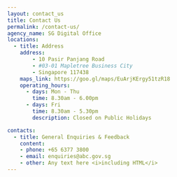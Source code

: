 ```yaml
---
layout: contact_us
title: Contact Us
permalink: /contact-us/
agency_name: SG Digital Office
locations:
  - title: Address
    address:
        - 10 Pasir Panjang Road
        - #03-01 Mapletree Business City
        - Singapore 117438
    maps_link: https://goo.gl/maps/EuArjKErgy51tzR18
    operating_hours:
      - days: Mon - Thu
        time: 8.30am - 6.00pm
      - days: Fri
        time: 8.30am - 5.30pm
        description: Closed on Public Holidays

contacts:
  - title: General Enquiries & Feedback
    content:
    - phone: +65 6377 3800
    - email: enquiries@abc.gov.sg
    - other: Any text here <i>including HTML</i>
---
```

